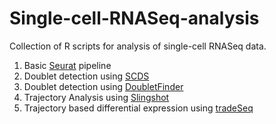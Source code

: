 # Single-cell-RNASeq-analysis

Collection of R scripts for analysis of single-cell RNASeq data. 

1. Basic [Seurat](https://satijalab.org/seurat/) pipeline 
2. Doublet detection using [SCDS](https://github.com/kostkalab/scds)
3. Doublet detection using [DoubletFinder](https://github.com/chris-mcginnis-ucsf/DoubletFinder)
4. Trajectory Analysis using [Slingshot](https://www.bioconductor.org/packages/release/bioc/vignettes/slingshot/inst/doc/vignette.html)
5. Trajectory based differential expression using [tradeSeq](https://github.com/statOmics/tradeSeq)
